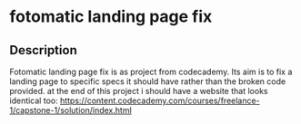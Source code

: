 # fotomatic landing page fix

## Description

Fotomatic landing page fix is as project from codecademy. 
Its aim is to fix a landing page to specific specs it should have rather than the broken code provided.
at the end of this project i should have a website that looks identical too: https://content.codecademy.com/courses/freelance-1/capstone-1/solution/index.html


